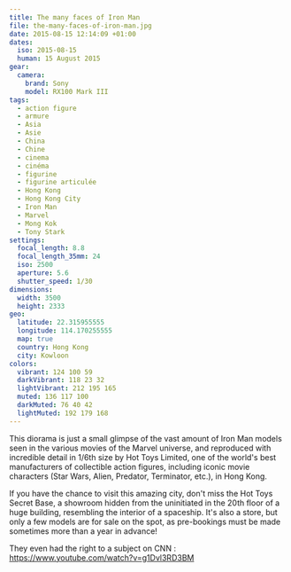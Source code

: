 ```yaml
---
title: The many faces of Iron Man
file: the-many-faces-of-iron-man.jpg
date: 2015-08-15 12:14:09 +01:00
dates:
  iso: 2015-08-15
  human: 15 August 2015
gear:
  camera:
    brand: Sony
    model: RX100 Mark III
tags:
  - action figure
  - armure
  - Asia
  - Asie
  - China
  - Chine
  - cinema
  - cinéma
  - figurine
  - figurine articulée
  - Hong Kong
  - Hong Kong City
  - Iron Man
  - Marvel
  - Mong Kok
  - Tony Stark
settings:
  focal_length: 8.8
  focal_length_35mm: 24
  iso: 2500
  aperture: 5.6
  shutter_speed: 1/30
dimensions:
  width: 3500
  height: 2333
geo:
  latitude: 22.315955555
  longitude: 114.170255555
  map: true
  country: Hong Kong
  city: Kowloon
colors:
  vibrant: 124 100 59
  darkVibrant: 118 23 32
  lightVibrant: 212 195 165
  muted: 136 117 100
  darkMuted: 76 40 42
  lightMuted: 192 179 168
---
```


This diorama is just a small glimpse of the vast amount of Iron Man models seen in the various movies of the Marvel universe, and reproduced with incredible detail in 1/6th size by Hot Toys Limited, one of the world's best manufacturers of collectible action figures, including iconic movie characters (Star Wars, Alien, Predator, Terminator, etc.), in Hong Kong.

If you have the chance to visit this amazing city, don't miss the Hot Toys Secret Base, a showroom hidden from the uninitiated in the 20th floor of a huge building, resembling the interior of a spaceship. It's also a store, but only a few models are for sale on the spot, as pre-bookings must be made sometimes more than a year in advance!

They even had the right to a subject on CNN : https://www.youtube.com/watch?v=g1Dvl3RD3BM
